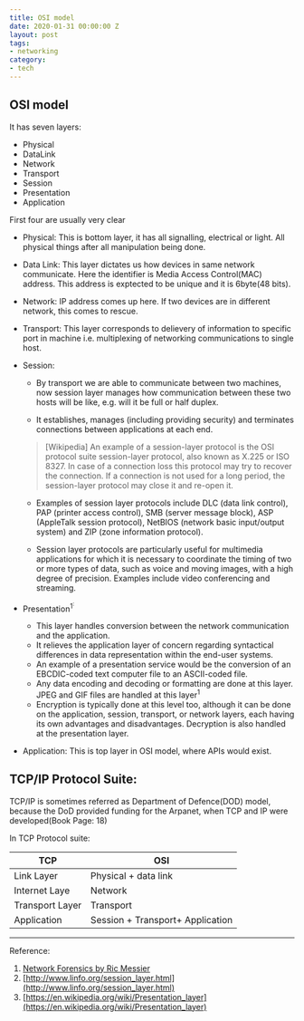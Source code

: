 ```yaml
---
title: OSI model
date: 2020-01-31 00:00:00 Z
layout: post
tags:
- networking
category:
- tech
---
```



## OSI model 

It has seven layers:

* Physical
* DataLink 
* Network
* Transport
* Session
* Presentation
* Application

First four are usually very clear
* Physical: This is bottom layer, it has all signalling, electrical or light. All physical things after all manipulation being done.

* Data Link: This layer dictates us how devices in same network communicate. Here the identifier is Media Access Control(MAC) address. This address is exptected to be unique and it is 6byte(48 bits).

* Network: IP address comes up here. If two devices are in different network, this comes to rescue. 

* Transport: This layer corresponds to delievery of information to specific port in machine i.e. multiplexing of networking communications to single host. 

* Session: 
    * By transport we are able to communicate between two machines, now session layer manages how communication between these two hosts will be like, e.g. will it be full or half duplex.

    * It establishes, manages (including providing security) and terminates connections between applications at each end. 

    > [Wikipedia]  An example of a session-layer protocol is the OSI protocol suite session-layer protocol, also known as X.225 or ISO 8327. In case of a connection loss this protocol may try to recover the connection. If a connection is not used for a long period, the session-layer protocol may close it and re-open it.

    * Examples of session layer protocols include DLC (data link control), PAP (printer access control), SMB (server message block), ASP (AppleTalk session protocol), NetBIOS (network basic input/output system) and ZIP (zone information protocol). 

    *  Session layer protocols are particularly useful for multimedia applications for which it is necessary to coordinate the timing of two or more types of data, such as voice and moving images, with a high degree of precision. Examples include video conferencing and streaming. 

* Presentation<sup>1<sup>: 
    * This layer handles conversion between the network communication and the application. 
    * It relieves the application layer of concern regarding syntactical differences in data representation within the end-user systems.
    * An example of a presentation service would be the conversion of an EBCDIC-coded text computer file to an ASCII-coded file. 
    * Any data encoding and decoding or formatting are done at this layer. JPEG and GIF files are handled at this layer<sup>1<sup> 
    * Encryption is typically done at this level too, although it can be done on the application, session, transport, or network layers, each having its own advantages and disadvantages. Decryption is also handled at the presentation layer. 


* Application: This is top layer in OSI model, where APIs would exist.


## TCP/IP Protocol Suite:

TCP/IP is sometimes referred as Department of Defence(DOD) model, because the DoD provided funding for the Arpanet, when TCP and IP were developed(Book Page: 18)

In TCP Protocol suite:


| TCP             | OSI                              |
|-----------------|----------------------------------|
| Link Layer      | Physical + data link             |
| Internet Laye   | Network                          |
| Transport Layer | Transport                        |
| Application     | Session + Transport+ Application |




---

Reference:

1. [Network Forensics by Ric Messier](https://amzn.to/2u9CM3v)
2. [http://www.linfo.org/session_layer.html](http://www.linfo.org/session_layer.html)
3. [https://en.wikipedia.org/wiki/Presentation_layer](https://en.wikipedia.org/wiki/Presentation_layer)
